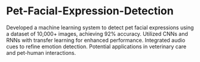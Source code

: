 # Pet-Facial-Expression-Detection
Developed a machine learning system to detect pet facial expressions using a dataset of 10,000+ images, achieving 92% accuracy. Utilized CNNs and RNNs with transfer learning for enhanced performance. Integrated audio cues to refine emotion detection. Potential applications in veterinary care and pet-human interactions.

